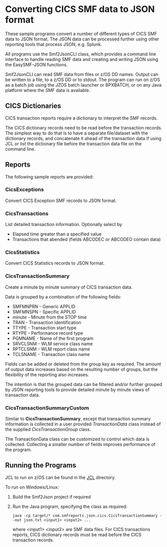 # Converting CICS SMF data to JSON format

These sample programs convert a number of different types of CICS SMF data to JSON format.
The JSON data can be processed further using other reporting tools that process JSON, e.g. Splunk.

All programs use the Smf2JsonCLI class, which provides a command line interface to handle reading SMF data and creating and writing JSON using the EasySMF-JSON functions.

Smf2JsonCLI can read SMF data from files or z/OS DD names. Output can be written to a file, to a z/OS DD or to stdout. The program can run on z/OS as a batch job using the JZOS batch launcher or BPXBATCH, or on any Java platform where the SMF data is available.

## CICS Dictionaries

CICS transaction reports require a dictionary to interpret the SMF records.

The CICS dictionary records need to be read before the transaction records. The simplest way to do that is to have a separate file/dataset with the dictionary records, and concatenate it ahead of the transaction data if using JCL or list the dictionary file before the transaction data file on the command line.

## Reports

The following sample reports are provided:

### CicsExceptions

Convert CICS Exception SMF records to JSON format.

### CicsTransactions

List detailed transaction information. Optionally select by

- Elapsed time greater than a specified value
- Transactions that abended (fields ABCODEC or ABCODEO contain data)

### CicsStatistics

Convert CICS Statistics records to JSON format.

### CicsTransactionSummary

Create a minute by minute summary of CICS transaction data.

Data is grouped by a combination of the following fields:

* SMFMNPRN - Generic APPLID
* SMFMNSPN - Specific APPLID
* minute - Minute from the STOP time
* TRAN - Transaction identification
* TTYPE - Transaction start type
* RTYPE - Performance record type
* PGMNAME - Name of the first program
* SRVCLSNM - WLM service class name
* RPTCLSNM - WLM report class name
* TCLSNAME - Transaction class name

Fields can be added or deleted from the group key as required. The amount of output data increases based on the resulting number of groups, but the flexibility of the reporting also increases.

The intention is that the grouped data can be filtered and/or further grouped by JSON reporting tools to provide detailed minute by minute views of transaction data.

### CicsTransactionSummaryCustom

Similar to **CicsTransactionSummary**, except that transaction summary information is collected in a user provided *TransactionData* class instead of the supplied *CicsTransactionGroup* class.

The TransactionData class can be customized to control which data is collected. Collecting a smaller number of fields improves performance of the program.

## Running the Programs

JCL to run on z/OS can be found in the [JCL](./JCL) directory.

To run on Windows/Linux:

1) Build the Smf2Json project if required
2) Run the Java program, specifying the class as required:   

   ```
   java -cp target/* com.smfreports.json.cics.CicsTransactionSummary --out json.txt <input1> <input2> ...   
   ```
   
   where \<input1\> \<input2\> are SMF data files. For CICS transactions reports, CICS dictionary records must be read before the CICS transaction records.